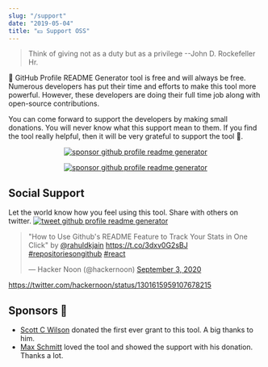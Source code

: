 ```yaml
---
slug: "/support"
date: "2019-05-04"
title: "💵 Support OSS"
---
```


> Think of giving not as a duty but as a privilege --John D. Rockefeller Hr.

🚀 GitHub Profile README Generator tool is free and will always be free. Numerous developers has put their time and efforts to make this tool more powerful. However, these developers are doing their full time job along with open-source contributions. 

You can come forward to support the developers by making small donations. You will never know what this support mean to them. If you find the tool really helpful, then it will be very grateful to support the tool 🙇.

<p align="center">
<a href="https://www.paypal.me/rahuldkjain"><img src="https://ionicabizau.github.io/badges/paypal.svg" alt="sponsor github profile readme generator"/>
</p>
<p align="center">
<a href="https://ko-fi.com/A0A81XXSX"><img src="https://www.ko-fi.com/img/githubbutton_sm.svg" alt="sponsor github profile readme generator"/>
  </a>
</p>

## Social Support
Let the world know how you feel using this tool. Share with others on twitter.
<a href="https://twitter.com/intent/tweet?text=Wow:&url=https%3A%2F%2Frahuldkjain.github.io%2Fgithub-profile-readme-generator">
<img src="https://img.shields.io/twitter/url?style=social&url=https%3A%2F%2Frahuldkjain.github.io%2Fgithub-profile-readme-generator" alt="tweet github profile readme generator"/>
</a>

<blockquote class="twitter-tweet"><p lang="en" dir="ltr">&quot;How to Use Github&#39;s README Feature to Track Your Stats in One Click&quot; by <a href="https://twitter.com/Rahuldkjain?ref_src=twsrc%5Etfw">@rahuldkjain</a> <a href="https://t.co/3dxv0G2sBJ">https://t.co/3dxv0G2sBJ</a> <a href="https://twitter.com/hashtag/repositoriesongithub?src=hash&amp;ref_src=twsrc%5Etfw">#repositoriesongithub</a> <a href="https://twitter.com/hashtag/react?src=hash&amp;ref_src=twsrc%5Etfw">#react</a></p>&mdash; Hacker Noon (@hackernoon) <a href="https://twitter.com/hackernoon/status/1301615959107678215?ref_src=twsrc%5Etfw">September 3, 2020</a></blockquote> <script async src="https://platform.twitter.com/widgets.js" charset="utf-8"></script> 


https://twitter.com/hackernoon/status/1301615959107678215


## Sponsors 🙇
- [Scott C Wilson](https://github.com/scottcwilson) donated the first ever grant to this tool. A big thanks to him.
- [Max Schmitt](https://github.com/mxschmitt) loved the tool and showed the support with his donation. Thanks a lot.
